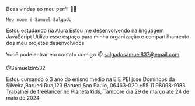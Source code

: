   Boas vindas ao meu perfil 💙💙

    Meu nome é Samuel Salgado

   Estou estudando na Alura
Estou me desenvolvendo na linguagem JavaScript
Utilizo esse espaço para minha organização e compartilhamento dos meu projetos desenvolvidos

  Você pode entrar em contato comigo 📫
salgadosamuel837@email.com

@Samuelzin532

Estou cursando o 3 ano do enisno medio na E.E PEI jose Domingos da Silveira,Barueri
Rua,123
Barueri,Sao Paulo, 06463-020
+55 11 98098-9183
Trabalhei de freelancer no Planeta kids, Tambore
dia 29 de março ate 24 de maio de 2024
